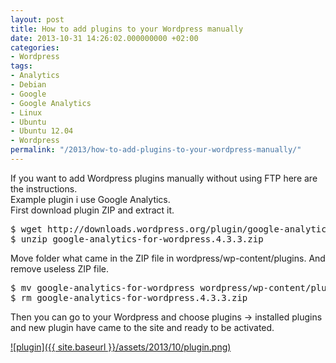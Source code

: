 ```yaml
---
layout: post
title: How to add plugins to your Wordpress manually
date: 2013-10-31 14:26:02.000000000 +02:00
categories:
- Wordpress
tags:
- Analytics
- Debian
- Google
- Google Analytics
- Linux
- Ubuntu
- Ubuntu 12.04
- Wordpress
permalink: "/2013/how-to-add-plugins-to-your-wordpress-manually/"
---
```

If you want to add Wordpress plugins manually without using FTP here are the instructions.  
Example plugin i use Google Analytics.  
First download plugin ZIP and extract it.

<pre>$ wget http://downloads.wordpress.org/plugin/google-analytics-for-wordpress.4.3.3.zip
$ unzip google-analytics-for-wordpress.4.3.3.zip</pre>

Move folder what came in the ZIP file in wordpress/wp-content/plugins. And remove useless ZIP file.

<pre>$ mv google-analytics-for-wordpress wordpress/wp-content/plugins/
$ rm google-analytics-for-wordpress.4.3.3.zip</pre>

Then you can go to your Wordpress and choose plugins -> installed plugins and new plugin have came to the site and ready to be activated.

[![plugin]({{ site.baseurl }}/assets/2013/10/plugin.png)](http://soivi.net/wp-content/uploads/2013/10/plugin.png)